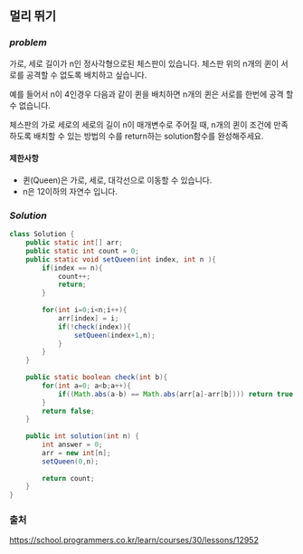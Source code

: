 ## **멀리 뛰기**


### ***problem***
가로, 세로 길이가 n인 정사각형으로된 체스판이 있습니다. 체스판 위의 n개의 퀸이 서로를 공격할 수 없도록 배치하고 싶습니다.

예를 들어서 n이 4인경우 다음과 같이 퀸을 배치하면 n개의 퀸은 서로를 한번에 공격 할 수 없습니다.

체스판의 가로 세로의 세로의 길이 n이 매개변수로 주어질 때, n개의 퀸이 조건에 만족 하도록 배치할 수 있는 방법의 수를 return하는 solution함수를 완성해주세요.
#### **제한사항**
- 퀸(Queen)은 가로, 세로, 대각선으로 이동할 수 있습니다.
- n은 12이하의 자연수 입니다.


### ***Solution***
``` java
class Solution {
    public static int[] arr;
    public static int count = 0;
    public static void setQueen(int index, int n ){
        if(index == n){
            count++;
            return;
        }
        
        for(int i=0;i<n;i++){
            arr[index] = i;
            if(!check(index)){
                setQueen(index+1,n);
            }    
        }
    }
    
    public static boolean check(int b){
        for(int a=0; a<b;a++){
            if((Math.abs(a-b) == Math.abs(arr[a]-arr[b]))) return true;   
        }
        return false;
    }
    
    public int solution(int n) {
        int answer = 0;
        arr = new int[n];
        setQueen(0,n);
        
        return count;
    }
}
```


### 출처
https://school.programmers.co.kr/learn/courses/30/lessons/12952